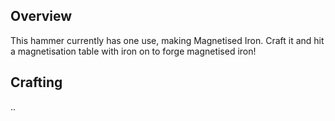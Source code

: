 ## Overview

This hammer currently has one use, making Magnetised Iron. Craft it and
hit a magnetisation table with iron on to forge magnetised iron!


## Crafting

..